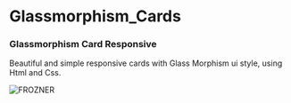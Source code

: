 # Glassmorphism_Cards
### Glassmorphism Card Responsive
Beautiful and simple responsive cards with Glass Morphism ui style, using Html and Css.

![FROZNER](https://github.com/Fr0zneR/Glassmorphism_Cards/assets/160403964/7450a9c8-e5a2-4eda-8614-4fa82aa5808a)
